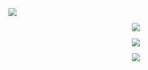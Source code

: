![](https://steemitimages.com/DQmZCo76MUSeg8WNYUqr9UMGig3kufJWfENY337KfSbpoJC/17.gif)

<p align="center">
  <img src="https://komarev.com/ghpvc/?username=ExtremeAntonis&color=blueviolet">
</p>

<p align="center">
  <img src="https://github-readme-stats.vercel.app/api?username=ExtremeAntonis&show_icons=true&theme=radical">
</p>

<p align="center">
  <img src="https://github-readme-stats.vercel.app/api/top-langs/?username=ExtremeAntonis&layout=compact&theme=radical">
</p>
